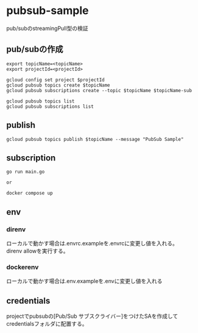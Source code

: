 # pubsub-sample
pub/subのstreamingPull型の検証

## pub/subの作成
```
export topicName=<topicName>
export projectId=<projectId>

gcloud config set project $projectId
gcloud pubsub topics create $topicName
gcloud pubsub subscriptions create --topic $topicName $topicName-sub

gcloud pubsub topics list
gcloud pubsub subscriptions list
```

## publish
```
gcloud pubsub topics publish $topicName --message "PubSub Sample"
```

## subscription
```
go run main.go

or

docker compose up
```

## env

### direnv
ローカルで動かす場合は.envrc.exampleを.envrcに変更し値を入れる。  
direnv allowを実行する。

### dockerenv
ローカルで動かす場合は.env.exampleを.envに変更し値を入れる

## credentials
projectでpubsubの[Pub/Sub サブスクライバー]をつけたSAを作成してcredentialsフォルダに配置する。

